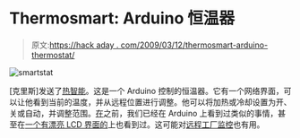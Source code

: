 # Thermosmart: Arduino 恒温器

> 原文:[https://hack aday . com/2009/03/12/thermosmart-arduino-thermostat/](https://hackaday.com/2009/03/12/thermosmart-arduino-thermostat/)

![smartstat](../Images/f3f81f0c2b56347a1f1fe030e5049520.png "smartstat")

[克里斯]发送了[热智能](http://diyistheway.blogspot.com/2009/03/thermosmart.html)。这是一个 Arduino 控制的恒温器。它有一个网络界面，可以让他看到当前的温度，并从远程位置进行调整。他可以将加热或冷却设置为开、关或自动，并调整范围。[在](http://hackaday.com/2009/03/03/remote-thermometer-using-arduino/)之前，我们已经在 Arduino 上看到过类似的事情，甚至在[一个有漂亮 LCD 界面的](http://hackaday.com/2008/07/08/programmable-avr-thermostat/)上也看到过。这可能对[远程工厂监控](http://hackaday.com/2009/01/06/automated-plant-growing/)也有用。
